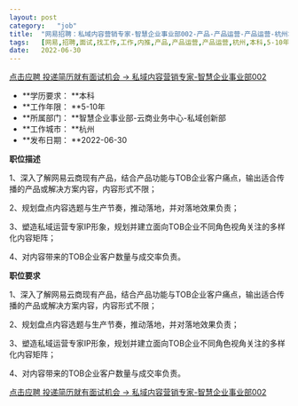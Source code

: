 ```yaml
---
layout:	post
category:	"job"
title:	"网易招聘：私域内容营销专家-智慧企业事业部002-产品-产品运营-产品运营-杭州本科5-10年"
tags:	[网易,招聘,面试,找工作,工作,内推,产品,产品运营,产品运营,杭州,本科,5-10年]
date:	2022-06-30
---
```


[点击应聘 投递简历就有面试机会 ->  私域内容营销专家-智慧企业事业部002](http://mobile.bole.netease.com/bole/boleDetail?id=39307&employeeId=346f03c3cda5f04c&key=all)



- **学历要求： **本科
- **工作年限： **5-10年
- **所属部门： **智慧企业事业部-云商业务中心-私域创新部
- **工作城市： **杭州
- **发布日期： **2022-06-30



**职位描述**

1、深入了解网易云商现有产品，结合产品功能与TOB企业客户痛点，输出适合传播的产品或解决方案内容，内容形式不限；



2、规划盘点内容选题与生产节奏，推动落地，并对落地效果负责；



3、塑造私域运营专家IP形象，规划并建立面向TOB企业不同角色视角关注的多样化内容矩阵；



4、对内容带来的TOB企业客户数量与成交率负责。



**职位要求**

1、深入了解网易云商现有产品，结合产品功能与TOB企业客户痛点，输出适合传播的产品或解决方案内容，内容形式不限；



2、规划盘点内容选题与生产节奏，推动落地，并对落地效果负责；



3、塑造私域运营专家IP形象，规划并建立面向TOB企业不同角色视角关注的多样化内容矩阵；



4、对内容带来的TOB企业客户数量与成交率负责。



[点击应聘 投递简历就有面试机会 ->  私域内容营销专家-智慧企业事业部002](http://mobile.bole.netease.com/bole/boleDetail?id=39307&employeeId=346f03c3cda5f04c&key=all)